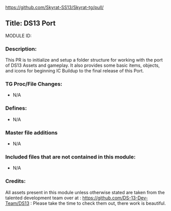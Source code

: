 
https://github.com/Skyrat-SS13/Skyrat-tg/pull/<!--PR Number-->

## Title: DS13 Port

MODULE ID: <!-- uppercase, underscore_connected name of your module, that you use to mark files-->

### Description:
 This PR is to initialize and setup a folder structure for working with the port of DS13 Assets and gameplay. It also provides some basic items, objects, and icons for beginning IC Buildup to the final release of this Port. 
<!-- Here, try to describe what your PR does, what features it provides and any other directly useful information -->

### TG Proc/File Changes:

- N/A
<!-- If you had to edit, or append to any core procs in the process of making this PR, list them here. APPEND: Also, please include any files that you've changed. .DM files that is. -->

### Defines:

- N/A
<!-- If you needed to add any defines, mention the files you added those defines in -->

### Master file additions

- N/A
<!-- Any master file changes you've made to existing master files or if you've added a new master file. Please mark either as #NEW or #CHANGE -->

### Included files that are not contained in this module:

- N/A
<!-- Likewise, be it a non-modular file or a modular one that's not contained within the folder belonging to this specific module, it should be mentioned here -->

### Credits:
All assets present in this module unless otherwise stated are taken from the talented development team over at : https://github.com/DS-13-Dev-Team/DS13 : Please take the time to check them out, there work is beautiful. 
<!-- Here go the credits to you, dear coder, and in case of collaborative work or ports, credits to the original source of the code -->



